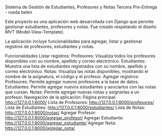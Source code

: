 Sistema de Gestión de Estudiantes, Profesores y Notas
Tercera Pre-Entrega - rueda belen

Este proyecto es una aplicación web desarrollada con Django que permite gestionar estudiantes, profesores y notas. Fue creado respetando el diseño MVT (Model-View-Template).

La aplicación incluye funcionalidades para agregar, listar y gestionar registros de profesores, estudiantes y notas.

Funcionalidades
Listar registros:
Profesores: Visualiza todos los profesores disponibles con su nombre, apellido y correo electrónico.
Estudiantes: Muestra una lista de estudiantes registrados con su nombre, apellido y correo electrónico.
Notas: Visualiza las notas disponibles, mostrando el nombre de la asignatura, el código y el profesor.
Agregar registros:
Profesores: Permite agregar nuevos profesores a la base de datos.
Estudiantes: Permite agregar nuevos estudiantes y asociarlos con las notas que cursan.
Notas: Permite agregar nuevas notas y asignarlas a un profesor.
Navegación de la aplicación:
Página principal: http://127.0.0.1:8000/
Lista de Profesores: http://127.0.0.1:8000/profesores/
Lista de Estudiantes: http://127.0.0.1:8000/estudiantes/
Lista de Notas: http://127.0.0.1:8000/notas/
Agregar Profesor: http://127.0.0.1:8000/agregar_profesor/
Agregar Estudiante: http://127.0.0.1:8000/agregar_estudiante/
Agregar Nota: http://127.0.0.1:8000/agregar_nota/
